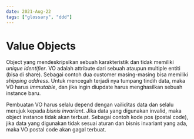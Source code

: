 ```yaml
---
date: 2021-Aug-22
tags: ["glossary", "ddd"]
---
```


# Value Objects
Object yang mendeskripsikan sebuah karakteristik dan tidak memiliki *unique identifier*. VO adalah attribute dari sebuah ataupun multiple entiti (bisa di share). Sebagai contoh dua customer masing-masing bisa memiliki *shipping address*. Untuk mencegah terjadi nya tumpang tindih data, maka VO harus *immutable*, dan jika ingin diupdate harus menghasilkan sebuah instance baru.

Pembuatan VO harus selalu depend dengan vailiditas data dan selalu merujuk kepada *bisnis invariant*. Jika data yang digunakan invalid, maka object instance tidak akan terbuat. Sebagai contoh kode pos (postal code), jika data yang digunakan tidak sesuai aturan dan bisnis invariant yang ada, maka VO postal code akan gagal terbuat.